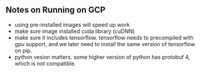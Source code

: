 
## Notes on Running on GCP

- using pre-installed images will speed up work
- make sure image installed cuda library (cuDNN)
- make sure it includes tensorflow. tensorflow needs to precompiled with gpu support, and we later need to install the same version of tensorflow on pip.
- python vesion matters. some higher version of python has protobuf 4, which is not compatible.

